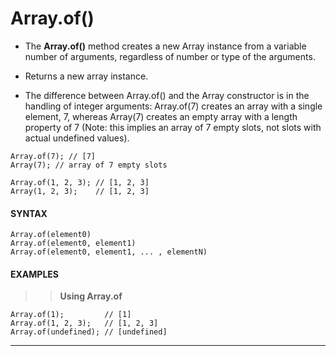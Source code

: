 # Array.of()

- The **Array.of()** method creates a new Array instance from a variable number of arguments, regardless of number or type of the arguments.
- Returns a new array instance.

- The difference between Array.of() and the Array constructor is in the handling of integer arguments: Array.of(7) creates an array with a single element, 7, whereas Array(7) creates an empty array with a length property of 7 (Note: this implies an array of 7 empty slots, not slots with actual undefined values).

```
Array.of(7); // [7]
Array(7); // array of 7 empty slots

Array.of(1, 2, 3); // [1, 2, 3]
Array(1, 2, 3);    // [1, 2, 3]
```

#### **SYNTAX**

```
Array.of(element0)
Array.of(element0, element1)
Array.of(element0, element1, ... , elementN)
```

#### **EXAMPLES**

> > **Using Array.of**

```
Array.of(1);         // [1]
Array.of(1, 2, 3);   // [1, 2, 3]
Array.of(undefined); // [undefined]
```

---
